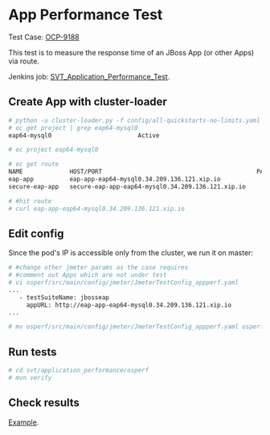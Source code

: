 # App Performance Test

Test Case: [OCP-9188](https://polarion.engineering.redhat.com/polarion/#/project/OSE/workitem?id=OCP-9188)

This test is to measure the response time of an JBoss App (or other Apps) via route.

Jenkins job: [SVT_Application_Performance_Test](https://openshift-qe-jenkins.rhev-ci-vms.eng.rdu2.redhat.com/job/SVT_Application_Performance_Test/).

## Create App with cluster-loader

```sh
# python -u cluster-loader.py -f config/all-quickstarts-no-limits.yaml -v
# oc get project | grep eap64-mysql0
eap64-mysql0                        Active

# oc project eap64-mysql0

# oc get route 
NAME             HOST/PORT                                           PATH      SERVICES         PORT      TERMINATION   WILDCARD
eap-app          eap-app-eap64-mysql0.34.209.136.121.xip.io                    eap-app          <all>                   None
secure-eap-app   secure-eap-app-eap64-mysql0.34.209.136.121.xip.io             secure-eap-app   <all>     passthrough   None

# #hit route
# curl eap-app-eap64-mysql0.34.209.136.121.xip.io


```

## Edit config
Since the pod's IP is accessible only from the cluster, we run it on master:

```sh
# #change other jmeter params as the case requires
# #comment out Apps which are not under test
# vi osperf/src/main/config/jmeter/JmeterTestConfig_appperf.yaml
...
   - testSuiteName: jbosseap
     appURL: http://eap-app-eap64-mysql0.34.209.136.121.xip.io
...

# mv osperf/src/main/config/jmeter/JmeterTestConfig_appperf.yaml osperf/src/main/config/jmeter/JmeterTestConfig.yaml
```

## Run tests

```sh
# cd svt/application_performance/osperf
# mvn verify

```

## Check results
[Example](http://file.rdu.redhat.com/~hongkliu/test_result/20170926.app_perf_results_jmeter/).
